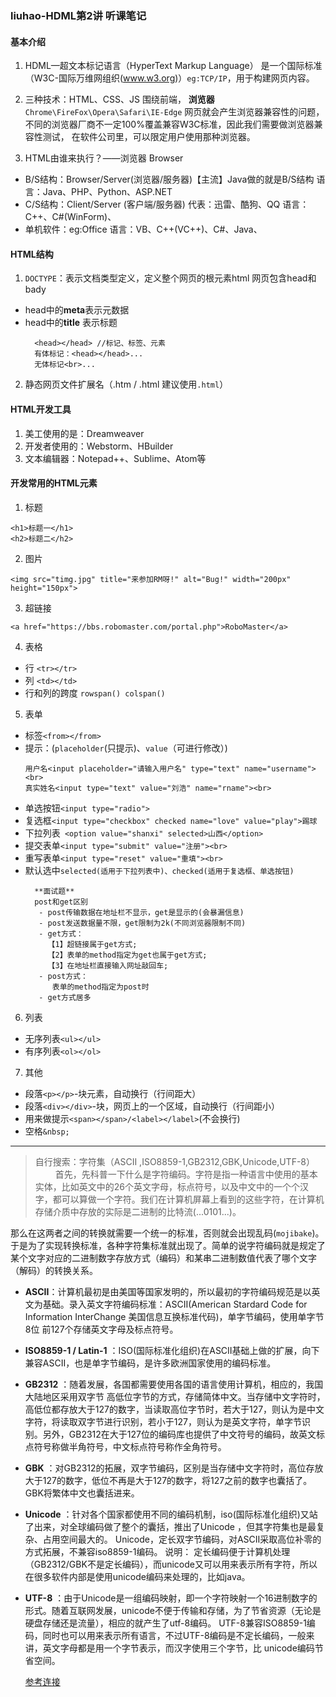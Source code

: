 ### liuhao-HDML第2讲 听课笔记

#### 基本介绍
1. HDML—超文本标记语言（HyperText Markup Language）
是一个国际标准（W3C-国际万维网组织(www.w3.org)）`eg:TCP/IP`，用于构建网页内容。

2. 三种技术：HTML、CSS、JS  围绕前端，
**浏览器**`Chrome\FireFox\Opera\Safari\IE-Edge`
网页就会产生浏览器兼容性的问题，不同的浏览器厂商不一定100%覆盖兼容W3C标准，因此我们需要做浏览器兼容性测试，
在软件公司里，可以限定用户使用那种浏览器。

3. HTML由谁来执行？——浏览器 Browser
  - B/S结构：Browser/Server(浏览器/服务器)【主流】Java做的就是B/S结构
           语言：Java、PHP、Python、ASP.NET
  - C/S结构：Client/Server (客户端/服务器) 代表：迅雷、酷狗、QQ
           语言：C++、C#(WinForm)、
  - 单机软件：eg:Office
           语言：VB、C++(VC++)、C#、Java、

#### HTML结构
1. `DOCTYPE`：表示文档类型定义，定义整个网页的根元素html
网页包含head和bady
- head中的**meta**表示元数据
- head中的**title** 表示标题
  ```
    <head></head> //标记、标签、元素
    有体标记：<head></head>...
    无体标记<br>...
  ```
2. 静态网页文件扩展名（.htm / .html 建议使用`.html`）

#### HTML开发工具
1. 美工使用的是：Dreamweaver
2. 开发者使用的：Webstorm、HBuilder
3. 文本编辑器：Notepad++、Sublime、Atom等
#### 开发常用的HTML元素
1. 标题
```
<h1>标题一</h1>
<h2>标题二</h2>
```
2. 图片
```
<img src="timg.jpg" title="来参加RM呀!" alt="Bug!" width="200px" height="150px">
```
3. 超链接
```
<a href="https://bbs.robomaster.com/portal.php">RoboMaster</a>
```
4. 表格
- 行 `<tr></tr>`
- 列 `<td></td>`
- 行和列的跨度 `rowspan() colspan()`
5. 表单
- 标签`<from></from>`
- 提示：(`placeholder`(只提示)、`value`（可进行修改）)
   ```
   用户名<input placeholder="请输入用户名" type="text" name="username"><br>
   真实姓名<input type="text" value="刘浩" name="rname"><br>
   ```
- 单选按钮`<input type="radio">`
- 复选框`<input type="checkbox" checked name="love" value="play">踢球`
- 下拉列表` <option value="shanxi" selected>山西</option>`
- 提交表单`<input type="submit" value="注册"><br>`
- 重写表单`<input type="reset" value="重填"><br>`
- 默认选中`selected(适用于下拉列表中)、checked(适用于复选框、单选按钮)`
  ```
    **面试题**
    post和get区别
     - post传输数据在地址栏不显示，get是显示的(会暴漏信息)
     - post发送数据量不限，get限制为2k(不同浏览器限制不同)
     - get方式：
       【1】超链接属于get方式;
       【2】表单的method指定为get也属于get方式;
       【3】在地址栏直接输入网址敲回车;
     - post方式：
        表单的method指定为post时
     - get方式居多
  ```
6. 列表
 - 无序列表`<ul></ul>`
 - 有序列表`<ol></ol>`
7. 其他
- 段落`<p></p>`-块元素，自动换行（行间距大）
- 段落`<div></div>`-块，网页上的一个区域，自动换行（行间距小）
- 用来做提示`<span></span>/<label></label>`(不会换行)
- 空格`&nbsp;`
***
> 自行搜索：字符集（ASCII ,ISO8859-1,GB2312,GBK,Unicode,UTF-8）
　　
    首先，先科普一下什么是字符编码。字符是指一种语言中使用的基本实体，比如英文中的26个英文字母，标点符号，以及中文中的一个个汉字，都可以算做一个字符。我们在计算机屏幕上看到的这些字符，在计算机存储介质中存放的实际是二进制的比特流(...0101...)。

​    那么在这两者之间的转换就需要一个统一的标准，否则就会出现乱码(`mojibake`)。于是为了实现转换标准，各种字符集标准就出现了。简单的说字符编码就是规定了某个文字对应的二进制数字存放方式（编码）和某串二进制数值代表了哪个文字（解码）的转换关系。

  - **ASCII**：计算机最初是由美国等国家发明的，所以最初的字符编码规范是以英文为基础。录入英文字符编码标准：ASCII(American Stardard Code for Information InterChange 美国信息互换标准代码)，单字节编码，使用单字节8位 前127个存储英文字母及标点符号。

  - **ISO8859-1 / Latin-1** ：ISO(国际标准化组织)在ASCII基础上做的扩展，向下兼容ASCII，也是单字节编码，是许多欧洲国家使用的编码标准。

  - **GB2312** ：随着发展，各国都需要使用各国的语言使用计算机，相应的，我国大陆地区采用双字节 高低位字节的方式，存储简体中文。当存储中文字符时，高低位都存放大于127的数字，当读取高位字节时，若大于127，则认为是中文字符，将读取双字节进行识别，若小于127，则认为是英文字符，单字节识别。另外，GB2312在大于127位的编码库也提供了中文符号的编码，故英文标点符号称做半角符号，中文标点符号称作全角符号。

  - **GBK** ：对GB2312的拓展，双字节编码，区别是当存储中文字符时，高位存放大于127的数字，低位不再是大于127的数字，将127之前的数字也囊括了。GBK将繁体中文也囊括进来。

  - **Unicode** ：针对各个国家都使用不同的编码机制，iso(国际标准化组织)又站了出来，对全球编码做了整个的囊括，推出了Unicode ，但其字符集也是最复杂、占用空间最大的。
    Unicode，定长双字节编码，对ASCII采取高位补零的方式拓展，不兼容iso8859-1编码。
    说明： 定长编码便于计算机处理（GB2312/GBK不是定长编码），而unicode又可以用来表示所有字符，所以在很多软件内部是使用unicode编码来处理的，比如java。

  - **UTF-8** ：由于Unicode是一组编码映射，即一个字符映射一个16进制数字的形式。随着互联网发展，unicode不便于传输和存储，为了节省资源（无论是硬盘存储还是流量），相应的就产生了utf-8编码。
    UTF-8兼容ISO8859-1编码，同时也可以用来表示所有语言，不过UTF-8编码是不定长编码，一般来讲，英文字母都是用一个字节表示，而汉字使用三个字节，比 unicode编码节省空间。

    [参考连接](https://www.cnblogs.com/doudou-taste/p/9140202.html)


